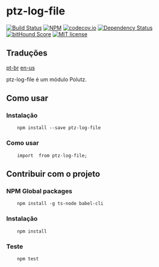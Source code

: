 # ptz-log-file

[![Build Status](https://travis-ci.org/polutz/ptz-log-file.svg)](https://travis-ci.org/polutz/ptz-log-file)
[![NPM](https://img.shields.io/npm/v/ptz-log-file.svg)](https://www.npmjs.com/package/ptz-log-file)
[![codecov.io](http://codecov.io/github/polutz/ptz-log-file/coverage.svg)](http://codecov.io/github/polutz/ptz-log-file)
[![Dependency Status](https://gemnasium.com/polutz/ptz-log-file.svg)](https://gemnasium.com/polutz/ptz-log-file)
[![bitHound Score](https://www.bithound.io/github/gotwarlost/istanbul/badges/score.svg)](https://www.bithound.io/github/polutz/ptz-log-file)
[![MIT license](http://img.shields.io/badge/license-MIT-brightgreen.svg)](http://opensource.org/licenses/MIT)

## Traduções
[pt-br](https://github.com/polutz/ptz-log-file/blob/master/README.pt-br.md)
[en-us](https://github.com/polutz/ptz-log-file/blob/master/README.md)

ptz-log-file é um módulo Polutz.


## Como usar

### Instalação
```
    npm install --save ptz-log-file
```

### Como usar
```
    import  from ptz-log-file;

```


## Contribuir com o projeto

### NPM Global packages
```
    npm install -g ts-node babel-cli
```

### Instalação
```
    npm install   
```

### Teste
```
    npm test
```
